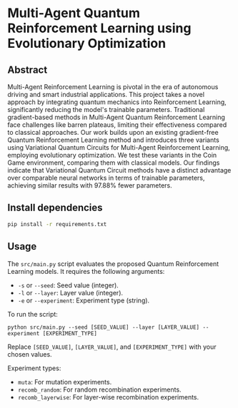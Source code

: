 
# Multi-Agent Quantum Reinforcement Learning using Evolutionary Optimization

## Abstract

Multi-Agent Reinforcement Learning is pivotal in the era of autonomous driving and smart industrial applications. This project takes a novel approach by integrating quantum mechanics into Reinforcement Learning, significantly reducing the model's trainable parameters. Traditional gradient-based methods in Multi-Agent Quantum Reinforcement Learning face challenges like barren plateaus, limiting their effectiveness compared to classical approaches. Our work builds upon an existing gradient-free Quantum Reinforcement Learning method and introduces three variants using Variational Quantum Circuits for Multi-Agent Reinforcement Learning, employing evolutionary optimization. We test these variants in the Coin Game environment, comparing them with classical models. Our findings indicate that Variational Quantum Circuit methods have a distinct advantage over comparable neural networks in terms of trainable parameters, achieving similar results with 97.88% fewer parameters.

## Install dependencies

```bash
pip install -r requirements.txt
```

## Usage

The `src/main.py` script evaluates the proposed Quantum Reinforcement Learning models. It requires the following arguments:

* `-s` or `--seed`: Seed value (integer).
* `-l` or `--layer`: Layer value (integer).
* `-e` or `--experiment`: Experiment type (string).

To run the script:

```
python src/main.py --seed [SEED_VALUE] --layer [LAYER_VALUE] --experiment [EXPERIMENT_TYPE]
```

Replace `[SEED_VALUE]`, `[LAYER_VALUE]`, and `[EXPERIMENT_TYPE]` with your chosen values.

Experiment types:

* `muta`: For mutation experiments.
* `recomb_random`: For random recombination experiments.
* `recomb_layerwise`: For layer-wise recombination experiments.
